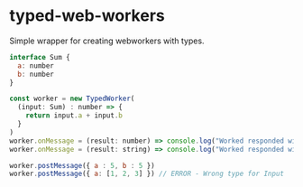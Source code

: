 # typed-web-workers
Simple wrapper for creating webworkers with types.


```javascript
interface Sum {
  a: number
  b: number
}

const worker = new TypedWorker(
  (input: Sum) : number => {
    return input.a + input.b
  }
)
worker.onMessage = (result: number) => console.log("Worked responded with: " + result)
worker.onMessage = (result: string) => console.log("Worked responded with: " + result) // ERROR - Wrong type for Output

worker.postMessage({ a : 5, b : 5 })
worker.postMessage({ a: [1, 2, 3] }) // ERROR - Wrong type for Input
```
